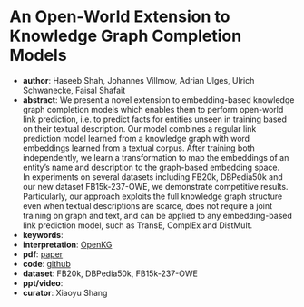 # An Open-World Extension to Knowledge Graph Completion Models 
- **author**: Haseeb Shah, Johannes Villmow, Adrian Ulges, Ulrich Schwanecke, Faisal Shafait  
- **abstract**: We present a novel extension to embedding-based knowledge graph completion models which enables them to perform open-world link prediction, i.e. to predict facts for entities unseen in training based on their textual description. Our model combines a regular link prediction model learned from a knowledge graph with word embeddings learned from a textual corpus. After training both independently, we learn a transformation to map the embeddings of an entity’s name and description to the graph-based embedding space.  
In experiments on several datasets including FB20k, DBPedia50k and our new dataset FB15k-237-OWE, we demonstrate competitive results. Particularly, our approach exploits the full knowledge graph structure even when textual descriptions are scarce, does not require a joint training on graph and text, and can be applied to any embedding-based link prediction model, such as TransE, ComplEx and DistMult.
- **keywords**: 
- **interpretation**: [OpenKG](https://mp.weixin.qq.com/s/91STLMh5_EpByiq5_r0w1Q)
- **pdf**: [paper](https://aaai.org/ojs/index.php/AAAI/article/view/4162/4040)
- **code**: [github](https://github.com/haseebs/OWE)
- **dataset**: FB20k, DBPedia50k, FB15k-237-OWE
- **ppt/video**: 
- **curator**: Xiaoyu Shang 
